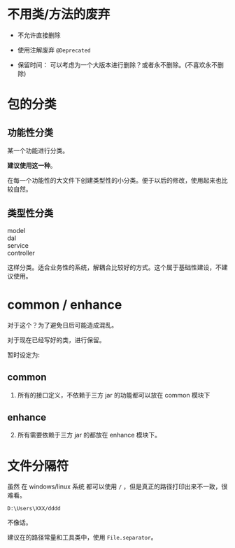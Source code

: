 # 不用类/方法的废弃

- 不允许直接删除

- 使用注解废弃 `@Deprecated`

- 保留时间： 可以考虑为一个大版本进行删除？或者永不删除。(不喜欢永不删除)

# 包的分类

## 功能性分类

某一个功能进行分类。

**建议使用这一种**。

在每一个功能性的大文件下创建类型性的小分类。便于以后的修改，使用起来也比较自然。

## 类型性分类

model   
dal     
service     
controller

这样分类。适合业务性的系统，解耦合比较好的方式。这个属于基础性建设，不建议使用。

# common / enhance

对于这个？为了避免日后可能造成混乱。

对于现在已经写好的类，进行保留。

暂时设定为:

## common
 
1. 所有的接口定义，不依赖于三方 jar 的功能都可以放在 common 模块下

## enhance

2. 所有需要依赖于三方 jar 的都放在 enhance 模块下。

# 文件分隔符

虽然 在 windows/linux 系统 都可以使用 `/` ，但是真正的路径打印出来不一致，很难看。

```
D:\Users\XXX/dddd
```

不像话。

建议在的路径常量和工具类中，使用 `File.separator`。




